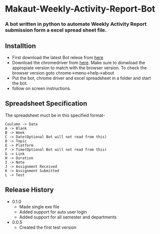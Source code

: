 # Makaut-Weekly-Activity-Report-Bot
### A bot written in python to automate Weekly Activity Report submission form a excel spread sheet file.

## Installtion
- First download the latest Bot relese from [here]()
- Download the chromedriver from [here](https://chromedriver.chromium.org/). Make sure to donwload the appropiate version to match with the browser version. To check the browser version goto chrome->menu->help->about
- Put the bot, chrome driver and excel spreadsheet in a folder and start the bot.
- follow on screen instructions.

## Spreadsheet Specification
The spreadsheet muct be in this specified format-
```
Coulumn -> Data
A -> Blank
B -> Week
C -> Date(Optional Bot will not read from this)
D -> Topic
E -> Platform
F -> Time(Optional Bot will not read from this)
G -> Link
H -> Duration
I -> Note
J -> Assignment Received
K -> Assignment Submitted
L -> Test

```


## Release History

* 0.1.0
   * Made single exe file
   * Added support for auto user login
   * Added support for all semester and departments
* 0.0.5
   * Created the first test version
    



